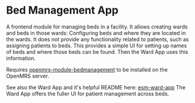 # Bed Management App

A frontend module for managing beds in a facility. It allows creating
wards and beds in those wards: Configuring beds and where they are located in the wards. It does not provide any functionality
related to patients, such as assigning patients to beds. This provides a simple UI for setting up names of beds and where those beds can be found. Then the Ward App uses this information. 

Requires [openmrs-module-bedmanagement](https://github.com/openmrs/openmrs-module-bedmanagement)
to be installed on the OpenMRS server.

See also the Ward App and it's helpful README here: [esm-ward-app](https://github.com/openmrs/openmrs-esm-patient-management/tree/main/packages/esm-ward-app) The Ward App offers the fuller UI for patient management across beds.
